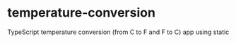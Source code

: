 # temperature-conversion
TypeScript temperature conversion (from C to F and F to C) app using static
